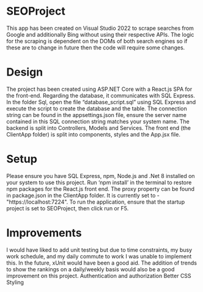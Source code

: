 # SEOProject
This app has been created on Visual Studio 2022 to scrape searches from Google and additionally Bing without using their respective APIs.
The logic for the scraping is dependent on the DOMs of both search engines so if these are to change in future then the code will require some changes.

# Design 
The project has been created using ASP.NET Core with a React.js SPA for the front-end. Regarding the database, it communicates with SQL Express. 
In the folder Sql, open the file “database_script.sql” using SQL Express and execute the script to create the database and the table.
The connection string can be found in the appsettings.json file, ensure the server name contained in this SQL connection string matches your system name. 
The backend is split into Controllers, Models and Services.
The front end (the ClientApp folder) is split into components, styles and the App.jsx file.

# Setup
Please ensure you have SQL Express, npm, Node.js and .Net 8 installed on your system to use this project. 
Run ‘npm install’ in the terminal to restore npm packages for the React.js front end. 
The proxy property can be found in package.json in the ClientApp folder. It is currently set to - "https://localhost:7224".
To run the application, ensure that the startup project is set to SEOProject, then click run or F5.

# Improvements
I would have liked to add unit testing but due to time constraints, my busy work schedule, and my daily commute to work I was unable to implement this. In the future, xUnit would have been a good aid.
The addition of trends to show the rankings on a daily/weekly basis would also be a good improvement on this project.
Authentication and authorization
Better CSS Styling
